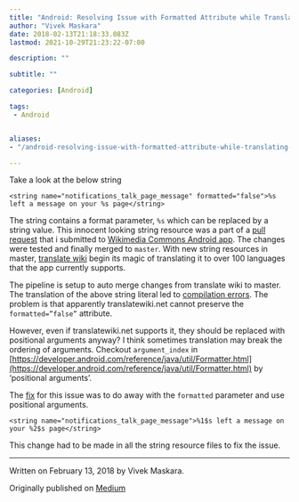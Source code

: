```yaml
---
title: "Android: Resolving Issue with Formatted Attribute while Translating String Resources"
author: "Vivek Maskara"
date: 2018-02-13T21:18:33.083Z
lastmod: 2021-10-29T21:23:22-07:00

description: ""

subtitle: ""

categories: [Android]

tags:
 - Android


aliases:
- "/android-resolving-issue-with-formatted-attribute-while-translating-string-resources-4357f2766928"

---
```


Take a look at the below string

```
<string name="notifications_talk_page_message" formatted="false">%s left a message on your %s page</string>
```

The string contains a format parameter, `%s` which can be replaced by a string value. This innocent looking string resource was a part of a [pull request](https://github.com/commons-app/apps-android-commons/pull/1089) that i submitted to [Wikimedia Commons Android app](https://github.com/commons-app/apps-android-commons). The changes were tested and finally merged to `master`. With new string resources in master, [translate wiki](https://translatewiki.net/) begin its magic of translating it to over 100 languages that the app currently supports.

The pipeline is setup to auto merge changes from translate wiki to master. The translation of the above string literal led to [compilation errors](https://github.com/commons-app/apps-android-commons/commit/72cddbf684ace2e5681a2404bbcfdba7eeaae95b). The problem is that apparently translatewiki.net cannot preserve the `formatted=”false”` attribute.

However, even if translatewiki.net supports it, they should be replaced with positional arguments anyway? I think sometimes translation may break the ordering of arguments. Checkout `argument_index` in [https://developer.android.com/reference/java/util/Formatter.html](https://developer.android.com/reference/java/util/Formatter.html) by ‘positional arguments’.

The [fix](https://github.com/commons-app/apps-android-commons/pull/1114/files) for this issue was to do away with the `formatted` parameter and use positional arguments.

```
<string name="notifications_talk_page_message">%1$s left a message on your %2$s page</string>
```

This change had to be made in all the string resource files to fix the issue.

* * *
Written on February 13, 2018 by Vivek Maskara.

Originally published on [Medium](https://medium.com/@maskaravivek/android-resolving-issue-with-formatted-attribute-while-translating-string-resources-4357f2766928)
